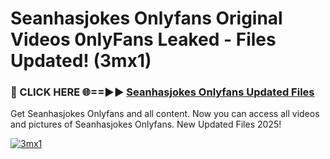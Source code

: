 # Seanhasjokes Onlyfans Original Videos 0nlyFans Leaked - Files Updated! (3mx1)

<h3>🔴 CLICK HERE 🌐==►► <a href="https://tinyurl.com/2m67pmp6" rel="nofollow">Seanhasjokes Onlyfans Updated Files</a></h3>

Get Seanhasjokes Onlyfans and all content. Now you can access all videos and pictures of Seanhasjokes Onlyfans. New Updated Files 2025!

[![3mx1](https://i.imgur.com/H4QAA4z.gif)](https://tinyurl.com/2m67pmp6)